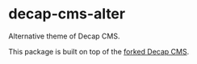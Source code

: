 # decap-cms-alter
Alternative theme of Decap CMS.

This package is built on top of the [forked Decap CMS](https://github.com/olegfedak/decap-cms).
